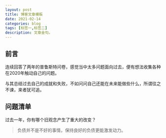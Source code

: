 ```yaml
---
layout: post
title: 博客文章模板
date: 2021-02-14
categories: blog
tags: [标签一,标签二]
description: 文章金句。
---
```



## 前言

连续回答了两年的普鲁斯特问卷，感觉当中太多问题面向过去，便有想法收集各种在2020年触动自己的问题。

与其总结过去自己的成就和失败，不如问问自己还能在未来能做些什么，所谓往之不谏，来者犹可追。

## 问题清单

过去一年，你有哪个旧观念产生了重大的改变？

> 负债并不是不好的事情，保持良好的负债更能激发动力。












